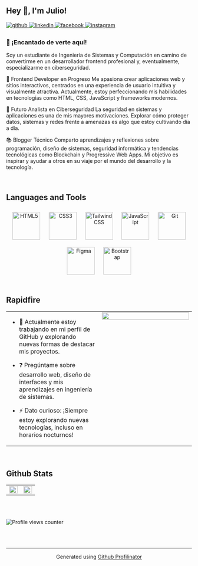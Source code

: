 ## Hey 👋, I'm Julio!  
  

<a href="https://github.com/https://github.com/Blesssings0?tab=overview&from=2024-12-01&to=2024-12-31" target="_blank">
<img src=https://img.shields.io/badge/github-%2324292e.svg?&style=for-the-badge&logo=github&logoColor=white alt=github style="margin-bottom: 5px;" />
</a>
<a href="www.linkedin.com/in/julio-antonio-solís-b05861344" target="_blank">
<img src=https://img.shields.io/badge/linkedin-%231E77B5.svg?&style=for-the-badge&logo=linkedin&logoColor=white alt=linkedin style="margin-bottom: 5px;" />
</a>
<a href="https://www.facebook.com/https://www.facebook.com/profile.php?id=100038465280137&mibextid=ZbWKwL" target="_blank">
<img src=https://img.shields.io/badge/facebook-%232E87FB.svg?&style=for-the-badge&logo=facebook&logoColor=white alt=facebook style="margin-bottom: 5px;" />
</a>
<a href="https://instagram.com/https://www.instagram.com/sammy_a.solis?igsh=cXZmaTF5MzVsZXBi" target="_blank">
<img src=https://img.shields.io/badge/instagram-%23000000.svg?&style=for-the-badge&logo=instagram&logoColor=white alt=instagram style="margin-bottom: 5px;" />
</a>  
  



### 👋 ¡Encantado de verte aquí!  
Soy un estudiante de Ingeniería de Sistemas y Computación en camino de convertirme en un desarrollador frontend profesional y, eventualmente, especializarme en ciberseguridad.

🎨 Frontend Developer en Progreso
Me apasiona crear aplicaciones web y sitios interactivos, centrados en una experiencia de usuario intuitiva y visualmente atractiva. Actualmente, estoy perfeccionando mis habilidades en tecnologías como HTML, CSS, JavaScript y frameworks modernos.

🔐 Futuro Analista en Ciberseguridad
La seguridad en sistemas y aplicaciones es una de mis mayores motivaciones. Explorar cómo proteger datos, sistemas y redes frente a amenazas es algo que estoy cultivando día a día.

📚 Blogger Técnico
Comparto aprendizajes y reflexiones sobre programación, diseño de sistemas, seguridad informática y tendencias tecnológicas como Blockchain y Progressive Web Apps. Mi objetivo es inspirar y ayudar a otros en su viaje por el mundo del desarrollo y la tecnología.  
  

<br/>  

## Languages and Tools  
<div align="center">  
<a href="https://en.wikipedia.org/wiki/HTML5" target="_blank"><img style="margin: 10px" src="https://profilinator.rishav.dev/skills-assets/html5-original-wordmark.svg" alt="HTML5" height="75" /></a>  
<a href="https://www.w3schools.com/css/" target="_blank"><img style="margin: 10px" src="https://profilinator.rishav.dev/skills-assets/css3-original-wordmark.svg" alt="CSS3" height="75" /></a>  
<a href="https://www.tailwindcss.com/" target="_blank"><img style="margin: 10px" src="https://profilinator.rishav.dev/skills-assets/tailwindcss.svg" alt="Tailwind CSS" height="75" /></a>  
<a href="https://www.javascript.com/" target="_blank"><img style="margin: 10px" src="https://profilinator.rishav.dev/skills-assets/javascript-original.svg" alt="JavaScript" height="75" /></a>  
<a href="https://github.com/" target="_blank"><img style="margin: 10px" src="https://profilinator.rishav.dev/skills-assets/git-scm-icon.svg" alt="Git" height="75" /></a>  
<a href="https://www.figma.com/" target="_blank"><img style="margin: 10px" src="https://profilinator.rishav.dev/skills-assets/figma-icon.svg" alt="Figma" height="75" /></a>  
<a href="https://getbootstrap.com/docs/3.4/javascript/" target="_blank"><img style="margin: 10px" src="https://profilinator.rishav.dev/skills-assets/bootstrap-plain.svg" alt="Bootstrap" height="75" /></a>  
</div>  

<br/>  


## Rapidfire  
<table><tr><td valign="top" width="50%">

- 🔭 Actualmente estoy trabajando en mi perfil de GitHub y explorando nuevas formas de destacar mis proyectos.  
  

- ❓ Pregúntame sobre desarrollo web, diseño de interfaces y mis aprendizajes en ingeniería de sistemas.  
  

- ⚡ Dato curioso: ¡Siempre estoy explorando nuevas tecnologías, incluso en horarios nocturnos!

  


</td><td valign="top" width="50%">

<div align="center">
<img src="https://rishavanand.github.io/static/images/greetings.gif" align="center" style="width: 100%" />
</div>  


</td></tr></table>  

<br/>  

## Github Stats  
<table><tr><td valign="top" width="50%">

<img src="https://github-readme-stats.vercel.app/api?username=Blesssings0&show_icons=true&count_private=true&hide_border=true" align="left" style="width: 100%" />

</td><td valign="top" width="50%">

<img src="https://github-readme-stats.vercel.app/api/top-langs/?username=Blesssings0&hide_border=true&layout=compact" align="left" style="width: 100%" />

</td></tr></table>  

<br/>  

  

<br/>  

![Profile views counter](https://komarev.com/ghpvc/?username=rishavanand&&style=flat-square)  
  

<br/>  


<br />

----
<div align="center">Generated using <a href="https://profilinator.rishav.dev/" target="_blank">Github Profilinator</a></div>
